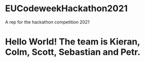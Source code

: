 # EUCodeweekHackathon2021
A rep for the hackathon competition 2021

# Hello World! The team is Kieran, Colm, Scott, Sebastian and Petr.
